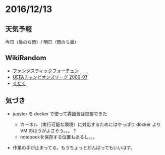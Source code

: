 # 2016/12/13

## 天気予報

今日（曇のち雨）/ 明日（雨のち曇）

## WikiRandom

* [ファンタスティックフォーチュン](https://ja.wikipedia.org/wiki/%E3%83%95%E3%82%A1%E3%83%B3%E3%82%BF%E3%82%B9%E3%83%86%E3%82%A3%E3%83%83%E3%82%AF%E3%83%95%E3%82%A9%E3%83%BC%E3%83%81%E3%83%A5%E3%83%B3)
* [UEFAチャンピオンズリーグ 2006-07](https://ja.wikipedia.org/wiki/UEFA%E3%83%81%E3%83%A3%E3%83%B3%E3%83%94%E3%82%AA%E3%83%B3%E3%82%BA%E3%83%AA%E3%83%BC%E3%82%B0_2006-07)
* [ぐたく](https://ja.wikipedia.org/wiki/%E3%81%90%E3%81%9F%E3%81%8F)

## 気づき

* jupyter を docker で使って雰囲気は把握できた
  * カーネル（実行可能な環境）に対応するためにはやっぱり docker より VM のほうがよさそう。。。？
  * notebookを保存する位置もあるし。。。

* 作業の手が止まってる。もうちょっとがんばってもいいはず。
